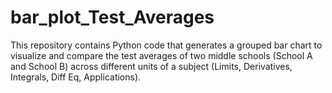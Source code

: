 # bar_plot_Test_Averages
This repository contains Python code that generates a grouped bar chart to visualize and compare the test averages of two middle schools (School A and School B) across different units of a subject (Limits, Derivatives, Integrals, Diff Eq, Applications).
